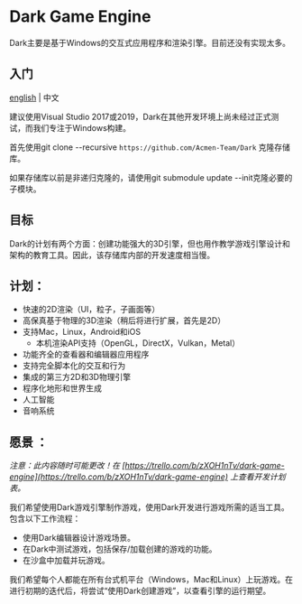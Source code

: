 # Dark Game Engine

Dark主要是基于Windows的交互式应用程序和渲染引擎。目前还没有实现太多。

## 入门


[english](https://github.com/Acmen-Team/Dark/blob/huangxin/README.md) | 中文

建议使用Visual Studio 2017或2019，Dark在其他开发环境上尚未经过正式测试，而我们专注于Windows构建。

首先使用git clone --recursive `https://github.com/Acmen-Team/Dark` 克隆存储库。

如果存储库以前是非递归克隆的，请使用git submodule update --init克隆必要的子模块。

## 目标
Dark的计划有两个方面：创建功能强大的3D引擎，但也用作教学游戏引擎设计和架构的教育工具。因此，该存储库内部的开发速度相当慢。

## 计划：
- 快速的2D渲染（UI，粒子，子画面等）
- 高保真基于物理的3D渲染（稍后将进行扩展，首先是2D）
- 支持Mac，Linux，Android和iOS
    - 本机渲染API支持（OpenGL，DirectX，Vulkan，Metal）
- 功能齐全的查看器和编辑器应用程序
- 支持完全脚本化的交互和行为
- 集成的第三方2D和3D物理引擎
- 程序化地形和世界生成
- 人工智能
- 音响系统

## 愿景 ：
*注意：此内容随时可能更改！在 [https://trello.com/b/zXOH1nTv/dark-game-engine](https://trello.com/b/zXOH1nTv/dark-game-engine) 上查看开发计划表。*

我们希望使用Dark游戏引擎制作游戏，使用Dark开发进行游戏所需的适当工具。包含以下工作流程：

- 使用Dark编辑器设计游戏场景。
- 在Dark中测试游戏，包括保存/加载创建的游戏的功能。
- 在沙盒中加载并玩游戏。

我们希望每个人都能在所有台式机平台（Windows，Mac和Linux）上玩游戏。在进行初期的迭代后，将尝试“使用Dark创建游戏”，以查看引擎的运行期望。